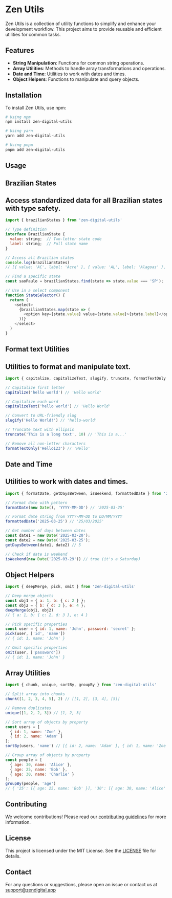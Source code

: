 # Zen Utils

Zen Utils is a collection of utility functions to simplify and enhance your development workflow. This project aims to provide reusable and efficient utilities for common tasks.

## Features

- **String Manipulation**: Functions for common string operations.
- **Array Utilities**: Methods to handle array transformations and operations.
- **Date and Time**: Utilities to work with dates and times.
- **Object Helpers**: Functions to manipulate and query objects.

## Installation

To install Zen Utils, use npm:

```bash
# Using npm
npm install zen-digital-utils

# Using yarn
yarn add zen-digital-utils

# Using pnpm
pnpm add zen-digital-utils
```

## Usage

## Brazilian States
## Access standardized data for all Brazilian states with type safety.

```javascript
import { brazilianStates } from 'zen-digital-utils'

// Type definition
interface BrazilianState {
  value: string;  // Two-letter state code
  label: string;  // Full state name
}

// Access all Brazilian states
console.log(brazilianStates)
// [{ value: 'AC', label: 'Acre' }, { value: 'AL', label: 'Alagoas' }, ...]

// Find a specific state
const saoPaulo = brazilianStates.find(state => state.value === 'SP');

// Use in a select component
function StateSelector() {
  return (
    <select>
      {brazilianStates.map(state => (
        <option key={state.value} value={state.value}>{state.label}</option>
      ))}
    </select>
  )
}
```


## Format text Utilities
## Utilities to format and manipulate text.

```javascript
import { capitalize, capitalizeText, slugify, truncate, formatTextOnly } from 'zen-digital-utils'

// Capitalize first letter
capitalize('hello world') // 'Hello world'

// Capitalize each word
capitalizeText('hello world') // 'Hello World'

// Convert to URL-friendly slug
slugify('Hello World!') // 'hello-world'

// Truncate text with ellipsis
truncate('This is a long text', 10) // 'This is a...'

// Remove all non-letter characters
formatTextOnly('Hello123') // 'Hello'
```


## Date and Time
## Utilities to work with dates and times.

```javascript
import { formatDate, getDaysBetween, isWeekend, formattedDate } from 'zen-digital-utils'

// Format date with pattern
formatDate(new Date(), 'YYYY-MM-DD') // '2025-03-25'

// Format date string from YYYY-MM-DD to DD/MM/YYYY
formattedDate('2025-03-25') // '25/03/2025'

// Get number of days between dates
const date1 = new Date('2025-03-20');
const date2 = new Date('2025-03-25');
getDaysBetween(date1, date2) // 5

// Check if date is weekend
isWeekend(new Date('2025-03-29')) // true (it's a Saturday)
```


## Object Helpers

```javascript
import { deepMerge, pick, omit } from 'zen-digital-utils'

// Deep merge objects
const obj1 = { a: 1, b: { c: 2 } };
const obj2 = { b: { d: 3 }, e: 4 };
deepMerge(obj1, obj2)
// { a: 1, b: { c: 2, d: 3 }, e: 4 }

// Pick specific properties
const user = { id: 1, name: 'John', password: 'secret' };
pick(user, ['id', 'name']) 
// { id: 1, name: 'John' }

// Omit specific properties
omit(user, ['password']) 
// { id: 1, name: 'John' }
```

## Array Utilities

```javascript
import { chunk, unique, sortBy, groupBy } from 'zen-digital-utils'

// Split array into chunks
chunk([1, 2, 3, 4, 5], 2) // [[1, 2], [3, 4], [5]]

// Remove duplicates
unique([1, 2, 2, 3]) // [1, 2, 3]

// Sort array of objects by property
const users = [
  { id: 1, name: 'Zoe' },
  { id: 2, name: 'Adam' }
];
sortBy(users, 'name') // [{ id: 2, name: 'Adam' }, { id: 1, name: 'Zoe' }]

// Group array of objects by property
const people = [
  { age: 30, name: 'Alice' },
  { age: 25, name: 'Bob' },
  { age: 30, name: 'Charlie' }
];
groupBy(people, 'age') 
// { '25': [{ age: 25, name: 'Bob' }], '30': [{ age: 30, name: 'Alice' }, { age: 30, name: 'Charlie' }] }
```


## Contributing

We welcome contributions! Please read our [contributing guidelines](CONTRIBUTING.md) for more information.

## License

This project is licensed under the MIT License. See the [LICENSE](LICENSE) file for details.

## Contact

For any questions or suggestions, please open an issue or contact us at support@zendigital.app
